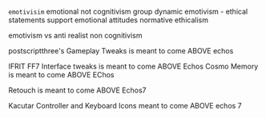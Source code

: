 `emotivisim` emotional not cognitivism
group dynamic
emotivism - ethical statements support emotional attitudes
normative ethicalism

emotivism vs anti realist non cognitivism


postscriptthree's Gameplay Tweaks is meant to come ABOVE echos

IFRIT FF7 Interface tweaks is meant to come ABOVE Echos
Cosmo Memory is meant to come ABOVE EChos

Retouch is meant to come ABOVE Echos7

Kacutar Controller and Keyboard Icons meant to come ABOVE echos 7
